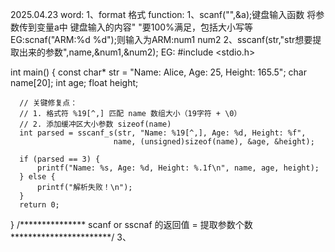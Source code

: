 2025.04.23
word: 1、format 格式
function:
1、scanf("",&a);键盘输入函数 将参数传到变量a中
  键盘输入的内容" "要100%满足，包括大小写等
  EG:scnaf("ARM:%d %d");则输入为ARM:num1 num2
2、sscanf(str,"str想要提取出来的参数",name,&num1,&num2);
  EG:
  #include <stdio.h>

  int main() {
      const char* str = "Name: Alice, Age: 25, Height: 165.5";
      char name[20];
      int age;
      float height;
  
      // 关键修复点：
      // 1. 格式符 %19[^,] 匹配 name 数组大小（19字符 + \0）
      // 2. 添加缓冲区大小参数 sizeof(name)
      int parsed = sscanf_s(str, "Name: %19[^,], Age: %d, Height: %f", 
                           name, (unsigned)sizeof(name), &age, &height);
  
      if (parsed == 3) {
          printf("Name: %s, Age: %d, Height: %.1f\n", name, age, height);
      } else {
          printf("解析失败！\n");
      }
      return 0;
  }
  /*************** scanf or sscnaf 的返回值 = 提取参数个数  ***********************/
  3、
